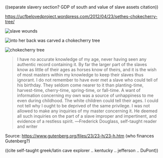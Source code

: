 ((separate slavery section? GDP of south and value of slave assets citation))


https://ucfbelovedproject.wordpress.com/2012/04/23/sethes-chokecherry-tree/

![slave wounds](https://ucfbelovedproject.files.wordpress.com/2012/04/slave-wounds1.jpg)

![into her back was carved a chokecherry tree](https://ucfbelovedproject.files.wordpress.com/2012/04/photo3.jpg)

![chokecherry tree](http://www.plantreferenceguide.com/wp-content/uploads/2014/11/16700_CanadaRedCherry.jpg)

> I have no accurate knowledge of my age,
never having seen any authentic record containing it. By far the larger part
of the slaves know as little of their ages as horses know of theirs, and it
is the wish of most masters within my knowledge to keep their slaves thus
ignorant. I do not remember to have ever met a slave who could tell of his
birthday. They seldom come nearer to it than planting-time, harvest-time,
cherry-time, spring-time, or fall-time. A want of information concerning my
own was a source of unhappiness to me even during childhood. The white
children could tell their ages. I could not tell why I ought to be deprived
of the same privilege. I was not allowed to make any inquiries of my master
concerning it. He deemed all such inquiries on the part of a slave improper
and impertinent, and evidence of a restless spirit. ―Frederick Douglass, self-taught reader and writer

Source: https://www.gutenberg.org/files/23/23-h/23-h.htm   (who finances Gutenberg?)

((cite self-taught greek/latin cave explorer .. kentucky .. jefferson .. DuPont))


